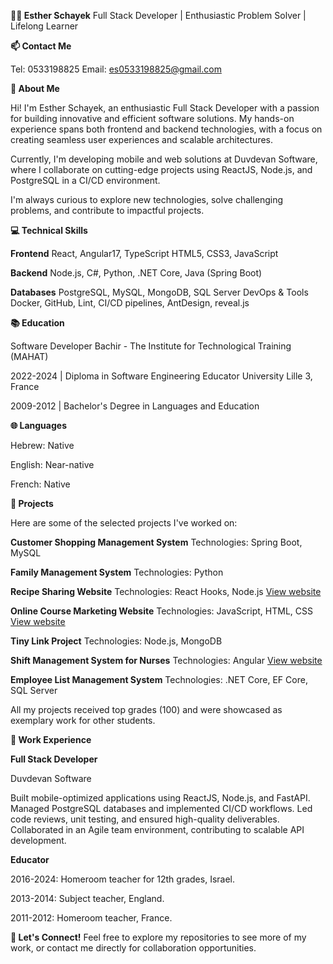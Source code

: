 
**👩‍💻 Esther Schayek**
Full Stack Developer | Enthusiastic Problem Solver | Lifelong Learner

**📫 Contact Me**

Tel: 0533198825
Email: es0533198825@gmail.com

**🌟 About Me**

Hi! I'm Esther Schayek, an enthusiastic Full Stack Developer with a passion for building innovative and efficient software solutions. My hands-on experience spans both frontend and backend technologies, with a focus on creating seamless user experiences and scalable architectures.

Currently, I'm developing mobile and web solutions at Duvdevan Software, where I collaborate on cutting-edge projects using ReactJS, Node.js, and PostgreSQL in a CI/CD environment.

I'm always curious to explore new technologies, solve challenging problems, and contribute to impactful projects.

**💻 Technical Skills**

**Frontend**
React, Angular17, TypeScript
HTML5, CSS3, JavaScript

**Backend**
Node.js, C#, Python, .NET Core, Java (Spring Boot)

**Databases**
PostgreSQL, MySQL, MongoDB, SQL Server
DevOps & Tools
Docker, GitHub, Lint, CI/CD pipelines, AntDesign, reveal.js

**📚 Education**

Software Developer
Bachir - The Institute for Technological Training (MAHAT)

2022-2024 | Diploma in Software Engineering
Educator
University Lille 3, France

2009-2012 | Bachelor's Degree in Languages and Education

**🌐 Languages**

Hebrew: Native

English: Near-native

French: Native

**🚀 Projects**

Here are some of the selected projects I've worked on:

**Customer Shopping Management System**
Technologies: Spring Boot, MySQL

**Family Management System**
Technologies: Python

**Recipe Sharing Website**
Technologies: React Hooks, Node.js
[View website](https://estherschayek.github.io/Recipe_project/)

**Online Course Marketing Website**
Technologies: JavaScript, HTML, CSS
[View website](https://estherschayek.github.io/Courses-platform-project/)

**Tiny Link Project**
Technologies: Node.js, MongoDB

**Shift Management System for Nurses**
Technologies: Angular
[View website](URL)

**Employee List Management System**
Technologies: .NET Core, EF Core, SQL Server

All my projects received top grades (100) and were showcased as exemplary work for other students.

**🌟 Work Experience**

**Full Stack Developer**

Duvdevan Software

Built mobile-optimized applications using ReactJS, Node.js, and FastAPI.
Managed PostgreSQL databases and implemented CI/CD workflows.
Led code reviews, unit testing, and ensured high-quality deliverables.
Collaborated in an Agile team environment, contributing to scalable API development.

**Educator**

2016-2024: Homeroom teacher for 12th grades, Israel.

2013-2014: Subject teacher, England.

2011-2012: Homeroom teacher, France.

**🌟 Let's Connect!**
Feel free to explore my repositories to see more of my work, or contact me directly for collaboration opportunities.
